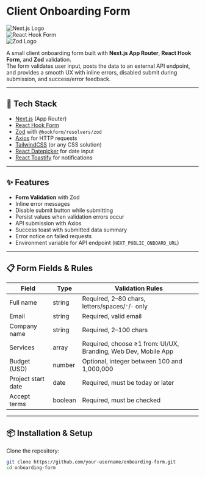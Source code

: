 # Client Onboarding Form  

![Next.js Logo](https://upload.wikimedia.org/wikipedia/commons/8/8e/Nextjs-logo.svg)  
![React Hook Form](https://react-hook-form.com/images/logo/react-hook-form-logo-only.png)  
![Zod Logo](https://zod.dev/logo.svg)  

A small client onboarding form built with **Next.js App Router**, **React Hook Form**, and **Zod** validation.  
The form validates user input, posts the data to an external API endpoint, and provides a smooth UX with inline errors, disabled submit during submission, and success/error feedback.

---

## 🚀 Tech Stack
- [Next.js](https://nextjs.org/) (App Router)
- [React Hook Form](https://react-hook-form.com/)
- [Zod](https://zod.dev/) with `@hookform/resolvers/zod`
- [Axios](https://axios-http.com/) for HTTP requests
- [TailwindCSS](https://tailwindcss.com/) (or any CSS solution)
- [React Datepicker](https://reactdatepicker.com/) for date input
- [React Toastify](https://fkhadra.github.io/react-toastify/) for notifications

---

## ✨ Features
- **Form Validation** with Zod
- Inline error messages
- Disable submit button while submitting
- Persist values when validation errors occur
- API submission with Axios
- Success toast with submitted data summary
- Error notice on failed requests
- Environment variable for API endpoint (`NEXT_PUBLIC_ONBOARD_URL`)

---

## 📋 Form Fields & Rules
| Field              | Type     | Validation Rules                                                                 |
|--------------------|----------|----------------------------------------------------------------------------------|
| Full name          | string   | Required, 2–80 chars, letters/spaces/`'`/`-` only                                |
| Email              | string   | Required, valid email                                                            |
| Company name       | string   | Required, 2–100 chars                                                            |
| Services           | array    | Required, choose ≥1 from: UI/UX, Branding, Web Dev, Mobile App                   |
| Budget (USD)       | number   | Optional, integer between 100 and 1,000,000                                      |
| Project start date | date     | Required, must be today or later                                                 |
| Accept terms       | boolean  | Required, must be checked                                                        |

---

## 📦 Installation & Setup

Clone the repository:

```bash
git clone https://github.com/your-username/onboarding-form.git
cd onboarding-form
